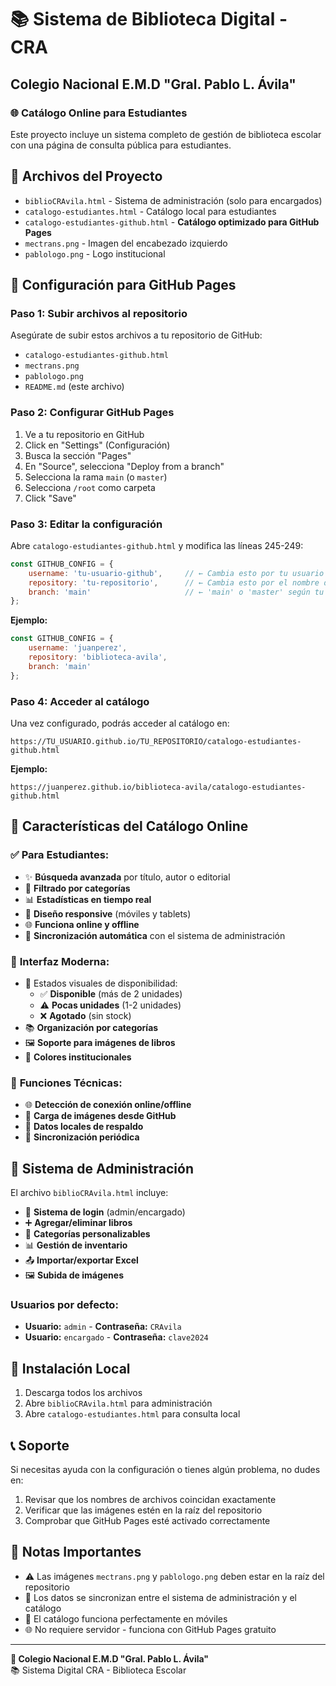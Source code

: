 # 📚 Sistema de Biblioteca Digital - CRA
## Colegio Nacional E.M.D "Gral. Pablo L. Ávila"

### 🌐 Catálogo Online para Estudiantes

Este proyecto incluye un sistema completo de gestión de biblioteca escolar con una página de consulta pública para estudiantes.

## 📁 Archivos del Proyecto

- `biblioCRAvila.html` - Sistema de administración (solo para encargados)
- `catalogo-estudiantes.html` - Catálogo local para estudiantes
- `catalogo-estudiantes-github.html` - **Catálogo optimizado para GitHub Pages**
- `mectrans.png` - Imagen del encabezado izquierdo
- `pablologo.png` - Logo institucional

## 🚀 Configuración para GitHub Pages

### Paso 1: Subir archivos al repositorio
Asegúrate de subir estos archivos a tu repositorio de GitHub:
- `catalogo-estudiantes-github.html`
- `mectrans.png`
- `pablologo.png`
- `README.md` (este archivo)

### Paso 2: Configurar GitHub Pages
1. Ve a tu repositorio en GitHub
2. Click en "Settings" (Configuración)
3. Busca la sección "Pages" 
4. En "Source", selecciona "Deploy from a branch"
5. Selecciona la rama `main` (o `master`)
6. Selecciona `/root` como carpeta
7. Click "Save"

### Paso 3: Editar la configuración
Abre `catalogo-estudiantes-github.html` y modifica las líneas 245-249:

```javascript
const GITHUB_CONFIG = {
    username: 'tu-usuario-github',     // ← Cambia esto por tu usuario
    repository: 'tu-repositorio',      // ← Cambia esto por el nombre de tu repo
    branch: 'main'                     // ← 'main' o 'master' según tu rama
};
```

**Ejemplo:**
```javascript
const GITHUB_CONFIG = {
    username: 'juanperez',
    repository: 'biblioteca-avila',
    branch: 'main'
};
```

### Paso 4: Acceder al catálogo
Una vez configurado, podrás acceder al catálogo en:
```
https://TU_USUARIO.github.io/TU_REPOSITORIO/catalogo-estudiantes-github.html
```

**Ejemplo:**
```
https://juanperez.github.io/biblioteca-avila/catalogo-estudiantes-github.html
```

## 📱 Características del Catálogo Online

### ✅ **Para Estudiantes:**
- ✨ **Búsqueda avanzada** por título, autor o editorial
- 📂 **Filtrado por categorías**
- 📊 **Estadísticas en tiempo real**
- 📱 **Diseño responsive** (móviles y tablets)
- 🌐 **Funciona online y offline**
- 🔄 **Sincronización automática** con el sistema de administración

### 🎨 **Interfaz Moderna:**
- 🎯 Estados visuales de disponibilidad:
  - ✅ **Disponible** (más de 2 unidades)
  - ⚠️ **Pocas unidades** (1-2 unidades)  
  - ❌ **Agotado** (sin stock)
- 📚 **Organización por categorías**
- 🖼️ **Soporte para imágenes de libros**
- 🎨 **Colores institucionales**

### 🔧 **Funciones Técnicas:**
- 🌐 **Detección de conexión online/offline**
- 📡 **Carga de imágenes desde GitHub**
- 💾 **Datos locales de respaldo**
- 🔄 **Sincronización periódica**

## 🔐 Sistema de Administración

El archivo `biblioCRAvila.html` incluye:
- 🔑 **Sistema de login** (admin/encargado)
- ➕ **Agregar/eliminar libros**
- 📂 **Categorías personalizables**
- 📊 **Gestión de inventario**
- 📤 **Importar/exportar Excel**
- 🖼️ **Subida de imágenes**

### Usuarios por defecto:
- **Usuario:** `admin` - **Contraseña:** `CRAvila`
- **Usuario:** `encargado` - **Contraseña:** `clave2024`

## 🔧 Instalación Local

1. Descarga todos los archivos
2. Abre `biblioCRAvila.html` para administración
3. Abre `catalogo-estudiantes.html` para consulta local

## 📞 Soporte

Si necesitas ayuda con la configuración o tienes algún problema, no dudes en:
1. Revisar que los nombres de archivos coincidan exactamente
2. Verificar que las imágenes estén en la raíz del repositorio
3. Comprobar que GitHub Pages esté activado correctamente

## 📝 Notas Importantes

- ⚠️ Las imágenes `mectrans.png` y `pablologo.png` deben estar en la raíz del repositorio
- 🔄 Los datos se sincronizan entre el sistema de administración y el catálogo
- 📱 El catálogo funciona perfectamente en móviles
- 🌐 No requiere servidor - funciona con GitHub Pages gratuito

---

**🏫 Colegio Nacional E.M.D "Gral. Pablo L. Ávila"**  
📚 Sistema Digital CRA - Biblioteca Escolar